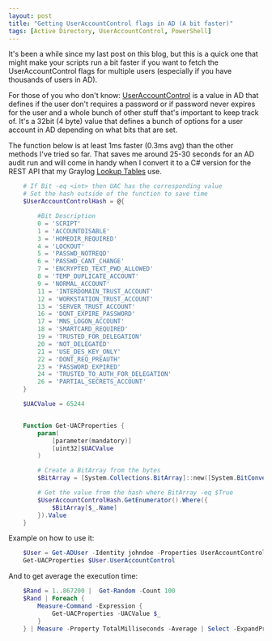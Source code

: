 ```yaml
---
layout: post
title: "Getting UserAccountControl flags in AD (A bit faster)"
tags: [Active Directory, UserAccountControl, PowerShell]
---
```


It's been a while since my last post on this blog, but this is a quick one that might make your scripts run a bit faster if you want to fetch the UserAccountControl flags for multiple users (especially if you have thousands of users in AD).

For those of you who don't know: [UserAccountControl](https://support.microsoft.com/en-us/help/305144/how-to-use-useraccountcontrol-to-manipulate-user-account-properties) is a value in AD that defines if the user don't requires a password or if password never expires for the user and a whole bunch of other stuff that's important to keep track of. It's a 32bit (4 byte) value that defines a bunch of options for a user account in AD depending on what bits that are set.

The function below is at least 1ms faster (0.3ms avg) than the other methods I've tried so far. 
That saves me around 25-30 seconds for an AD audit run and will come in handy when I convert it to a C# version for the REST API that my Graylog [Lookup Tables](https://docs.graylog.org/en/3.1/pages/lookuptables.html) use.
``` powershell
    # If Bit -eq <int> then UAC has the corresponding value
    # Set the hash outside of the function to save time
    $UserAccountControlHash = @{

        #Bit Description
        0 = 'SCRIPT'
        1 = 'ACCOUNTDISABLE'
        3 = 'HOMEDIR_REQUIRED'
        4 = 'LOCKOUT'
        5 = 'PASSWD_NOTREQD'
        6 = 'PASSWD_CANT_CHANGE'
        7 = 'ENCRYPTED_TEXT_PWD_ALLOWED'
        8 = 'TEMP_DUPLICATE_ACCOUNT'
        9 = 'NORMAL_ACCOUNT'
        11 = 'INTERDOMAIN_TRUST_ACCOUNT'
        12 = 'WORKSTATION_TRUST_ACCOUNT'
        13 = 'SERVER_TRUST_ACCOUNT'
        16 = 'DONT_EXPIRE_PASSWORD'
        17 = 'MNS_LOGON_ACCOUNT'
        18 = 'SMARTCARD_REQUIRED'
        19 = 'TRUSTED_FOR_DELEGATION'
        20 = 'NOT_DELEGATED'
        21 = 'USE_DES_KEY_ONLY'
        22 = 'DONT_REQ_PREAUTH'
        23 = 'PASSWORD_EXPIRED'
        24 = 'TRUSTED_TO_AUTH_FOR_DELEGATION'
        26 = 'PARTIAL_SECRETS_ACCOUNT'
    }

    $UACValue = 65244


    Function Get-UACProperties {
        param(
            [parameter(mandatory)]
            [uint32]$UACValue
        )

        # Create a BitArray from the bytes
        $BitArray = [System.Collections.BitArray]::new([System.BitConverter]::GetBytes($UACValue))

        # Get the value from the hash where BitArray -eq $True
        $UserAccountControlHash.GetEnumerator().Where({
            $BitArray[$_.Name]
        }).Value
    }
```
Example on how to use it:

``` powershell
    $User = Get-ADUser -Identity johndoe -Properties UserAccountControl
    Get-UACProperties $User.UserAccountControl
```

And to get average the execution time:

``` powershell
    $Rand = 1..867200 |  Get-Random -Count 100
    $Rand | Foreach {
        Measure-Command -Expression {
            Get-UACProperties -UACValue $_
        }
    } | Measure -Property TotalMilliseconds -Average | Select -ExpandProperty Average
```